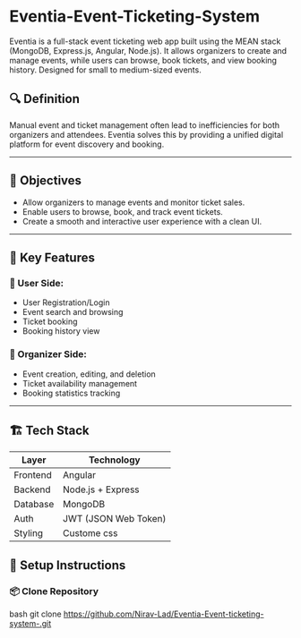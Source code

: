 # Eventia-Event-Ticketing-System
Eventia is a full-stack event ticketing web app built using the MEAN stack (MongoDB, Express.js, Angular, Node.js). It allows organizers to create and manage events, while users can browse, book tickets, and view booking history. Designed for small to medium-sized events.

## 🔍 Definition

Manual event and ticket management often lead to inefficiencies for both organizers and attendees. Eventia solves this by providing a unified digital platform for event discovery and booking.

---

## 🎯 Objectives

- Allow organizers to manage events and monitor ticket sales.
- Enable users to browse, book, and track event tickets.
- Create a smooth and interactive user experience with a clean UI.

---

## 🧠 Key Features

### 👤 User Side:
- User Registration/Login
- Event search and browsing
- Ticket booking
- Booking history view

### 🎤 Organizer Side:
- Event creation, editing, and deletion
- Ticket availability management
- Booking statistics tracking

---

## 🏗️ Tech Stack

| Layer       | Technology          |
|-------------|---------------------|
| Frontend    | Angular             |
| Backend     | Node.js + Express   |
| Database    | MongoDB             |
| Auth        | JWT (JSON Web Token)|
| Styling     | Custome css         |

## 🔧 Setup Instructions

### 📦 Clone Repository

bash
git clone https://github.com/Nirav-Lad/Eventia-Event-ticketing-system-.git

